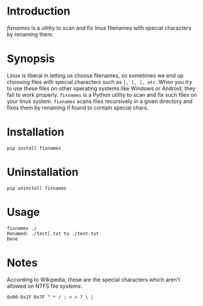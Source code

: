# Introduction
*fixnames* is a utility to scan and fix linux filenames with special characters by renaming them.

# Synopsis

Linux is liberal in letting us choose filenames, so sometimes we end up choosing files with special characters such as `|, [, ], etc`. When you try to use these files on other operating systems like Windows or Android, they fail to work properly. `fixnames` is a Python utility to scan and fix such files on your linux system. `fixnames` scans files recursively in a given directory and fixes them by renaming if found to contain special chars.

# Installation
```
pip install fixnames
```

# Uninstallation
```pip uninstall fixnames```

# Usage

```
fixnames ./
Renamed: ./test[.txt to ./test.txt
Done
```
# Notes

According to Wikipedia, these are the special characters which aren't allowed on NTFS file systems:

	0x00-0x1F 0x7F " * / : < > ? \ |
	
